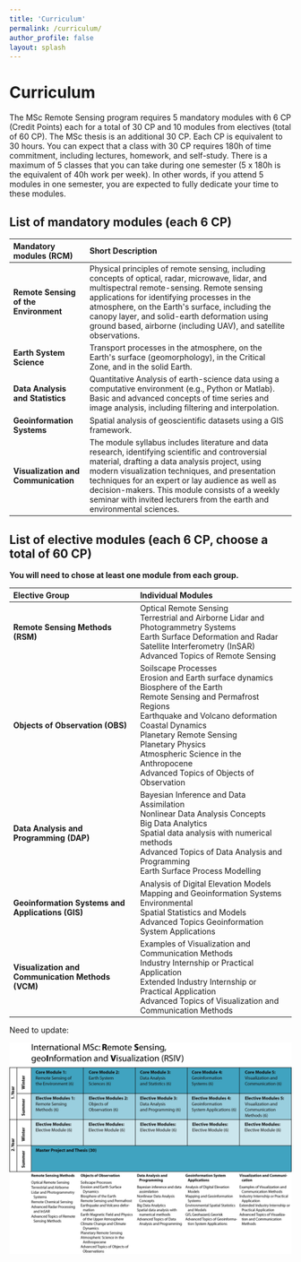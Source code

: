```yaml
---
title: 'Curriculum'
permalink: /curriculum/
author_profile: false
layout: splash
---
```


# Curriculum
The MSc Remote Sensing program requires 5 mandatory modules with 6 CP (Credit Points) each for a total of 30 CP and 10 modules from electives (total of 60 CP). The MSc thesis is an additional 30 CP. Each CP is equivalent to 30 hours. You can expect that a class with 30 CP requires 180h of time commitment, including lectures, homework, and self-study. There is a maximum of 5 classes that you can take during one semester (5 x 180h is the equivalent of 40h work per week). In other words, if you attend 5 modules in one semester, you are expected to fully dedicate your time to these modules.

## List of mandatory modules (each 6 CP)

| Mandatory modules (RCM) | Short Description
|:----|:---
**Remote Sensing of the Environment** | Physical principles of remote sensing, including concepts of optical, radar, microwave, lidar, and multispectral remote-sensing. Remote sensing applications for identifying processes in the atmosphere, on the Earth's surface, including the canopy layer, and solid-earth deformation using ground based, airborne (including UAV), and satellite observations.
**Earth System Science** | Transport processes in the atmosphere, on the Earth's surface (geomorphology), in the Critical Zone, and in the solid Earth.
**Data Analysis and Statistics** | Quantitative Analysis of earth-science data using a computative environment (e.g., Python or Matlab). Basic and advanced concepts of time series and image analysis, including filtering and interpolation.
**Geoinformation Systems** | Spatial analysis of geoscientific datasets using a GIS framework.
**Visualization and Communication** | The module syllabus includes literature and data research, identifying scientific and controversial material, drafting a data analysis project, using modern visualization techniques, and presentation techniques for an expert or lay audience as well as decision-makers. This module consists of a weekly seminar with invited lecturers from the earth and environmental sciences.


## List of elective modules (each 6 CP, choose a total of 60 CP)
**You will need to chose at least one module from each group.**

| Elective Group | Individual Modules |
|:----|:---|
**Remote Sensing Methods (RSM)** | Optical Remote Sensing <br /> Terrestrial and Airborne Lidar and Photogrammetry Systems <br /> Earth Surface Deformation and Radar Satellite Interferometry (InSAR) <br /> Advanced Topics of Remote Sensing <br /> |
**Objects of Observation (OBS)** | Soilscape Processes <br /> Erosion and Earth surface dynamics <br /> Biosphere of the Earth <br /> Remote Sensing and Permafrost Regions <br /> Earthquake and Volcano deformation <br /> Coastal Dynamics <br /> Planetary Remote Sensing <br /> Planetary Physics <br /> Atmospheric Science in the Anthropocene <br /> Advanced Topics of Objects of Observation  |
**Data Analysis and Programming (DAP)** | Bayesian Inference and Data Assimilation <br /> Nonlinear Data Analysis Concepts <br /> Big Data Analytics <br /> Spatial data analysis with numerical methods <br /> Advanced Topics of Data Analysis and Programming <br /> Earth Surface Process Modelling |
**Geoinformation Systems and Applications (GIS)** | Analysis of Digital Elevation Models <br /> Mapping and Geoinformation Systems Environmental <br /> Spatial Statistics and Models <br /> Advanced Topics Geoinformation System Applications |
**Visualization and Communication Methods (VCM)** | Examples of Visualization and Communication Methods <br />  Industry Internship or Practical Application <br /> Extended Industry Internship or Practical Application <br /> Advanced Topics of Visualization and Communication Methods


Need to update:
<p align="center">
<img src="https://github.com/UP-RS-ESP/msc-rsiv/raw/gh-pages/assets/images/MSc_RSIV_concept_vs10.jpg" width="1025" />
</p>
